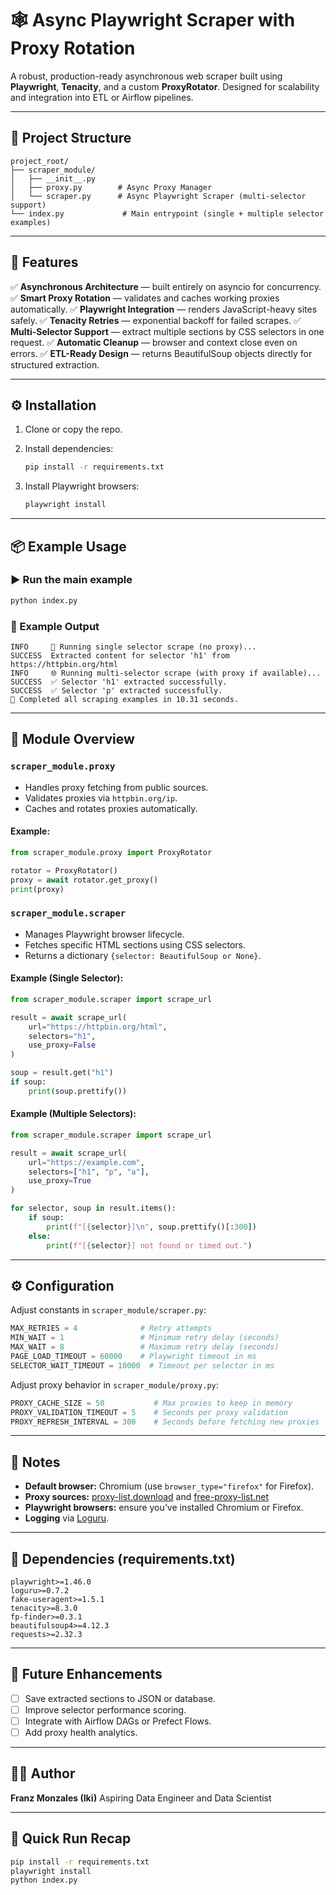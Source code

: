# 🕸️ Async Playwright Scraper with Proxy Rotation

A robust, production-ready asynchronous web scraper built using **Playwright**, **Tenacity**, and a custom **ProxyRotator**. Designed for scalability and integration into ETL or Airflow pipelines.

---

## 📁 Project Structure

```
project_root/
├── scraper_module/
│   ├── __init__.py
│   ├── proxy.py        # Async Proxy Manager
│   └── scraper.py      # Async Playwright Scraper (multi-selector support)
└── index.py             # Main entrypoint (single + multiple selector examples)
```

---

## 🚀 Features

✅ **Asynchronous Architecture** — built entirely on asyncio for concurrency.
✅ **Smart Proxy Rotation** — validates and caches working proxies automatically.
✅ **Playwright Integration** — renders JavaScript-heavy sites safely.
✅ **Tenacity Retries** — exponential backoff for failed scrapes.
✅ **Multi-Selector Support** — extract multiple sections by CSS selectors in one request.
✅ **Automatic Cleanup** — browser and context close even on errors.
✅ **ETL-Ready Design** — returns BeautifulSoup objects directly for structured extraction.

---

## ⚙️ Installation

1. Clone or copy the repo.
2. Install dependencies:

   ```bash
   pip install -r requirements.txt
   ```

3. Install Playwright browsers:

   ```bash
   playwright install
   ```

---

## 📦 Example Usage

### ▶️ Run the main example

```bash
python index.py
```

### 🧭 Example Output

```
INFO     🧭 Running single selector scrape (no proxy)...
SUCCESS  Extracted content for selector 'h1' from https://httpbin.org/html
INFO     🌐 Running multi-selector scrape (with proxy if available)...
SUCCESS  ✅ Selector 'h1' extracted successfully.
SUCCESS  ✅ Selector 'p' extracted successfully.
🏁 Completed all scraping examples in 10.31 seconds.
```

---

## 🧩 Module Overview

### `scraper_module.proxy`

- Handles proxy fetching from public sources.
- Validates proxies via `httpbin.org/ip`.
- Caches and rotates proxies automatically.

#### Example:

```python
from scraper_module.proxy import ProxyRotator

rotator = ProxyRotator()
proxy = await rotator.get_proxy()
print(proxy)
```

### `scraper_module.scraper`

- Manages Playwright browser lifecycle.
- Fetches specific HTML sections using CSS selectors.
- Returns a dictionary `{selector: BeautifulSoup or None}`.

#### Example (Single Selector):

```python
from scraper_module.scraper import scrape_url

result = await scrape_url(
    url="https://httpbin.org/html",
    selectors="h1",
    use_proxy=False
)

soup = result.get("h1")
if soup:
    print(soup.prettify())
```

#### Example (Multiple Selectors):

```python
from scraper_module.scraper import scrape_url

result = await scrape_url(
    url="https://example.com",
    selectors=["h1", "p", "a"],
    use_proxy=True
)

for selector, soup in result.items():
    if soup:
        print(f"[{selector}]\n", soup.prettify()[:300])
    else:
        print(f"[{selector}] not found or timed out.")
```

---

## ⚙️ Configuration

Adjust constants in `scraper_module/scraper.py`:

```python
MAX_RETRIES = 4              # Retry attempts
MIN_WAIT = 1                 # Minimum retry delay (seconds)
MAX_WAIT = 8                 # Maximum retry delay (seconds)
PAGE_LOAD_TIMEOUT = 60000    # Playwright timeout in ms
SELECTOR_WAIT_TIMEOUT = 10000  # Timeout per selector in ms
```

Adjust proxy behavior in `scraper_module/proxy.py`:

```python
PROXY_CACHE_SIZE = 50           # Max proxies to keep in memory
PROXY_VALIDATION_TIMEOUT = 5    # Seconds per proxy validation
PROXY_REFRESH_INTERVAL = 300    # Seconds before fetching new proxies
```

---

## 🧠 Notes

- **Default browser:** Chromium (use `browser_type="firefox"` for Firefox).
- **Proxy sources:** [proxy-list.download](https://www.proxy-list.download/) and [free-proxy-list.net](https://free-proxy-list.net/)
- **Playwright browsers:** ensure you’ve installed Chromium or Firefox.
- **Logging** via [Loguru](https://github.com/Delgan/loguru).

---

## 🧾 Dependencies (requirements.txt)

```
playwright>=1.46.0
loguru>=0.7.2
fake-useragent>=1.5.1
tenacity>=8.3.0
fp-finder>=0.3.1
beautifulsoup4>=4.12.3
requests>=2.32.3
```

---

## 🧩 Future Enhancements

- [ ] Save extracted sections to JSON or database.
- [ ] Improve selector performance scoring.
- [ ] Integrate with Airflow DAGs or Prefect Flows.
- [ ] Add proxy health analytics.

---

## 🧑‍💻 Author

**Franz Monzales (Iki)**
Aspiring Data Engineer and Data Scientist

---

## 🏁 Quick Run Recap

```bash
pip install -r requirements.txt
playwright install
python index.py
```
